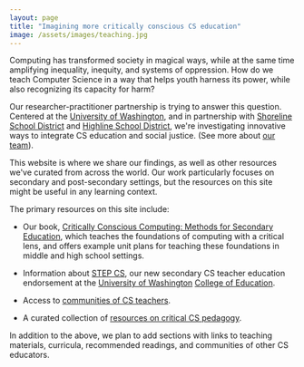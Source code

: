 ```yaml
---
layout: page
title: "Imagining more critically conscious CS education"
image: /assets/images/teaching.jpg
---
```


Computing has transformed society in magical ways, while at the same time amplifying inequality, inequity, and systems of oppression. How do we teach Computer Science in a way that helps youth harness its power, while also recognizing its capacity for harm?

Our researcher-practitioner partnership is trying to answer this question. Centered at the [University of Washington](https://www.washington.edu), and in partnership with [Shoreline School District](https://www.shorelineschools.org) and [Highline School District](http://highlineschools.org), we're investigating innovative ways to integrate CS education and social justice. (See more about [our team](about/)).

This website is where we share our findings, as well as other resources we've curated from across the world. Our work particularly focuses on secondary and post-secondary settings, but the resources on this site might be useful in any learning context.

The primary resources on this site include:

* Our book, [Critically Conscious Computing: Methods for Secondary Education](book/), which teaches the foundations of computing with a critical lens, and offers example unit plans for teaching these foundations in middle and high school settings.

* Information about [STEP CS](program/), our new secondary CS teacher education endorsement at the [University of Washington](http://uw.edu) [College of Education](http://education.uw.edu).

* Access to [communities of CS teachers](communities/).

* A curated collection of [resources on critical CS pedagogy](resources/).

In addition to the above, we plan to add sections with links to teaching materials, curricula, recommended readings, and communities of other CS educators.